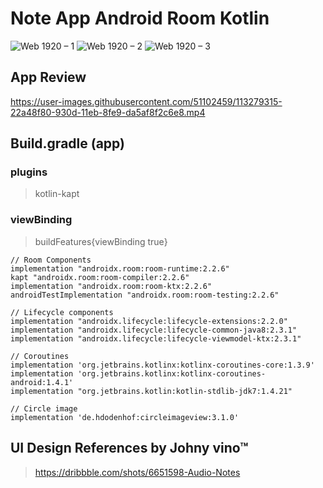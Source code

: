 # Note App Android Room Kotlin
![Web 1920 – 1](https://user-images.githubusercontent.com/51102459/113280500-92ffe080-930e-11eb-8a3b-1d8162da042a.png)
![Web 1920 – 2](https://user-images.githubusercontent.com/51102459/113280504-94310d80-930e-11eb-88e3-cbcb735eefe2.png)
![Web 1920 – 3](https://user-images.githubusercontent.com/51102459/113280507-94c9a400-930e-11eb-85fb-f9e5c1b55188.png)

## App Review
https://user-images.githubusercontent.com/51102459/113279315-22a48f80-930d-11eb-8fe9-da5af8f2c6e8.mp4

## Build.gradle (app)
### plugins
> kotlin-kapt

### viewBinding
> buildFeatures{viewBinding true}
>

    // Room Components
    implementation "androidx.room:room-runtime:2.2.6"
    kapt "androidx.room:room-compiler:2.2.6"
    implementation "androidx.room:room-ktx:2.2.6"
    androidTestImplementation "androidx.room:room-testing:2.2.6"

    // Lifecycle components
    implementation "androidx.lifecycle:lifecycle-extensions:2.2.0"
    implementation "androidx.lifecycle:lifecycle-common-java8:2.3.1"
    implementation "androidx.lifecycle:lifecycle-viewmodel-ktx:2.3.1"

    // Coroutines
    implementation 'org.jetbrains.kotlinx:kotlinx-coroutines-core:1.3.9'
    implementation 'org.jetbrains.kotlinx:kotlinx-coroutines-android:1.4.1'
    implementation "org.jetbrains.kotlin:kotlin-stdlib-jdk7:1.4.21"

    // Circle image
    implementation 'de.hdodenhof:circleimageview:3.1.0'
  
## UI Design References by  Johny vino™
> https://dribbble.com/shots/6651598-Audio-Notes
